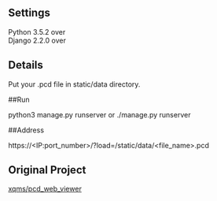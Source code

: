 Settings
------
Python 3.5.2 over<br>
Django 2.2.0 over 

Details
------
Put your .pcd file in static/data directory.

##Run

python3 manage.py runserver or ./manage.py runserver

##Address

https://\<IP:port_number\>/?load=/static/data/<file_name>.pcd


Original Project
------
[xqms/pcd_web_viewer](https://github.com/xqms/pcd_web_viewer)
